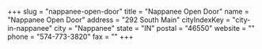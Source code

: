 +++
slug = "nappanee-open-door"
title = "Nappanee Open Door"
name = "Nappanee Open Door"
address = "292 South Main"
cityIndexKey = "city-in-nappanee"
city = "Nappanee"
state = "IN"
postal = "46550"
website = ""
phone = "574-773-3820"
fax = ""
+++
